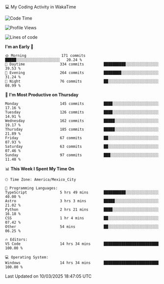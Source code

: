 💻 My Coding Activity in WakaTime
<!--START_SECTION:waka-->
![Code Time](http://img.shields.io/badge/Code%20Time-289%20hrs%206%20mins-blue)

![Profile Views](http://img.shields.io/badge/Profile%20Views-1-blue)

![Lines of code](https://img.shields.io/badge/From%20Hello%20World%20I%27ve%20Written-1.9%20million%20lines%20of%20code-blue)

**I'm an Early 🐤** 

```text
🌞 Morning                171 commits         █████░░░░░░░░░░░░░░░░░░░░   20.24 % 
🌆 Daytime                334 commits         ██████████░░░░░░░░░░░░░░░   39.53 % 
🌃 Evening                264 commits         ████████░░░░░░░░░░░░░░░░░   31.24 % 
🌙 Night                  76 commits          ██░░░░░░░░░░░░░░░░░░░░░░░   08.99 % 
```
📅 **I'm Most Productive on Thursday** 

```text
Monday                   145 commits         ████░░░░░░░░░░░░░░░░░░░░░   17.16 % 
Tuesday                  126 commits         ████░░░░░░░░░░░░░░░░░░░░░   14.91 % 
Wednesday                162 commits         █████░░░░░░░░░░░░░░░░░░░░   19.17 % 
Thursday                 185 commits         █████░░░░░░░░░░░░░░░░░░░░   21.89 % 
Friday                   67 commits          ██░░░░░░░░░░░░░░░░░░░░░░░   07.93 % 
Saturday                 63 commits          ██░░░░░░░░░░░░░░░░░░░░░░░   07.46 % 
Sunday                   97 commits          ███░░░░░░░░░░░░░░░░░░░░░░   11.48 % 
```


📊 **This Week I Spent My Time On** 

```text
🕑︎ Time Zone: America/Mexico_City

💬 Programming Languages: 
TypeScript               5 hrs 49 mins       ██████████░░░░░░░░░░░░░░░   40.00 % 
Astro                    3 hrs 3 mins        █████░░░░░░░░░░░░░░░░░░░░   21.02 % 
Python                   2 hrs 21 mins       ████░░░░░░░░░░░░░░░░░░░░░   16.18 % 
CSS                      1 hr 4 mins         ██░░░░░░░░░░░░░░░░░░░░░░░   07.42 % 
Other                    54 mins             ██░░░░░░░░░░░░░░░░░░░░░░░   06.25 % 

🔥 Editors: 
VS Code                  14 hrs 34 mins      █████████████████████████   100.00 % 

💻 Operating System: 
Windows                  14 hrs 34 mins      █████████████████████████   100.00 % 
```


 Last Updated on 10/03/2025 18:47:05 UTC
<!--END_SECTION:waka-->
